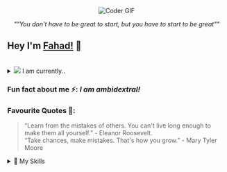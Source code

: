 
<p align="center">

  <img src="https://media.giphy.com/media/12B39IawiNS7QI/giphy.gif" height="200px" alt="Coder GIF">
  



<div align="center">

  *""You don't have to be great to start, but you have to start to be great""*
<!--
[![Repos Badge](https://badges.pufler.dev/repos/fahad-ansar)](https://badges.pufler.dev)
-->

</div>


## Hey I'm [Fahad!](https://www.linkedin.com/in/fahadansar1/) 👋 

<br/>
 

<details>
<summary> <img src="https://media.giphy.com/media/mtAU9hD8qdrBC/giphy.gif" width="40" draggable="false" > I am currently.. </summary>

- 🎓 .. a Computer Science Student  <a href="https://brocku.ca/programs/undergraduate/computer-science/">@Faculty of Computer Science Brock University</a>

- 📖 ..Reading: "**The Definitive Guide: Master the World's Most-Used Programming Language**" by [@David Flanagan](https://davidflanagan.com/)

- 🏃‍♂️ ..passionate about Web Developement, Mobile development and Quantum Computing 

- 🚧 ..focused on improving my ability to provide high quality web applications 

- 🍀 ..Excited to discuss about Machine Learning

</details>

### Fun fact about me ⚡: _I am ambidextral!_
### Favourite Quotes 💬: 

  > “Learn from the mistakes of others. You can't live long enough to make them all yourself.” - Eleanor Roosevelt. <br/>
  > “Take chances, make mistakes. That's how you grow.” - Mary Tyler Moore

<details>
  <summary>
    🧰 My Skills</summary>

<div align="center">

<code><img height="40" src="https://user-images.githubusercontent.com/44476743/221657686-769796c7-10d2-411f-8d44-888537e9123d.png"></code>
<code><img height="40" src="https://user-images.githubusercontent.com/44476743/221654317-2f1f2609-2af5-4c2a-9e6b-dd5a0a54b0fd.png"></code>
<code><img height="40" src="https://raw.githubusercontent.com/github/explore/80688e429a7d4ef2fca1e82350fe8e3517d3494d/topics/python/python.png"></code>
<code><img height="40" src="https://user-images.githubusercontent.com/44476743/221661465-36d2d16e-1fa5-48f3-add4-e27692b802e0.png"></code>
<code><img height="40" src="https://user-images.githubusercontent.com/44476743/221660357-8e2d848c-acb9-4453-bb32-aea9cfc9514e.png"></code>

<br />

  
<code><img height="40" src="https://raw.githubusercontent.com/github/explore/80688e429a7d4ef2fca1e82350fe8e3517d3494d/topics/html/html.png"></code>
<code><img height="40" src="https://raw.githubusercontent.com/github/explore/80688e429a7d4ef2fca1e82350fe8e3517d3494d/topics/css/css.png"></code>
<code><img height="40" src="https://user-images.githubusercontent.com/44476743/221658208-7dc9ca83-4bd3-41db-b0a5-0e5a4dde5bff.png"></code>
<code><img height="40" src="https://user-images.githubusercontent.com/44476743/221665191-7997eefc-70f5-4066-9214-db7162d7eef6.png"></code>
<code><img height="40" src="https://raw.githubusercontent.com/github/explore/80688e429a7d4ef2fca1e82350fe8e3517d3494d/topics/react/react.png"></code>



</div>
</details>

</p>
